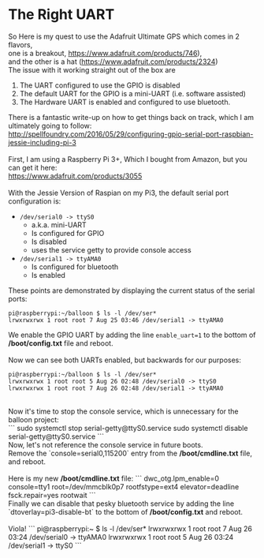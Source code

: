 # The Right UART
So Here is my quest to use the Adafruit Ultimate GPS which comes in 2 flavors,   <br>
one is a breakout, https://www.adafruit.com/products/746),  <br>
and the other is a hat (https://www.adafruit.com/products/2324) <br>
The issue with it working straight out of the box are <br>
1. The UART configured to use the GPIO is disabled <br>
2. The default UART for the GPIO is a mini-UART (i.e. software assisted)<br>
3. The Hardware UART is enabled and configured to use bluetooth.<br>

There is a fantastic write-up on how to get things back on track, which I am ultimately going to follow:  <br>
http://spellfoundry.com/2016/05/29/configuring-gpio-serial-port-raspbian-jessie-including-pi-3  <br>
<br>
First, I am using a Raspberry Pi 3+, Which I bought from Amazon, but you can get it here: <br>
https://www.adafruit.com/products/3055 <br>
<br>
With the Jessie Version of Raspian on my Pi3, the default serial port configuration is:<br>
- `/dev/serial0 -> ttyS0`
  - a.k.a. mini-UART 
  - Is configured for GPIO
  - Is disabled
  - uses the service getty to provide console access
- `/dev/serial1 -> ttyAMA0`
  - Is configured for bluetooth
  - Is enabled<br>

These points are demonstrated by displaying the current status of the serial ports:
```
pi@raspberrypi:~/balloon $ ls -l /dev/ser*
lrwxrwxrwx 1 root root 7 Aug 25 03:46 /dev/serial1 -> ttyAMA0
```
We enable the GPIO UART by adding the line `enable_uart=1` to the bottom of <b>/boot/config.txt</b> file and reboot.<br>
<br>
Now we can see both UARTs enabled, but backwards for our purposes:
```
pi@raspberrypi:~/balloon $ ls -l /dev/ser*
lrwxrwxrwx 1 root root 5 Aug 26 02:48 /dev/serial0 -> ttyS0
lrwxrwxrwx 1 root root 7 Aug 26 02:48 /dev/serial1 -> ttyAMA0
```
<br>
Now it's time to stop the console service, which is unnecessary for the balloon project:<br>
```
sudo systemctl stop serial-getty@ttyS0.service
sudo systemctl disable serial-getty@ttyS0.service
```
<br>
Now, let's not reference the console service in future boots.<br>
Remove the `console=serial0,115200` entry from the <b>/boot/cmdline.txt</b> file, and reboot.<br>
<br>
Here is my new <b>/boot/cmdline.txt</b> file:
```
dwc_otg.lpm_enable=0 console=tty1 root=/dev/mmcblk0p7 rootfstype=ext4 elevator=deadline fsck.repair=yes rootwait
```
<br>
Finally we can disable that pesky bluetooth service by adding the line `dtoverlay=pi3-disable-bt` to the bottom of <b>/boot/config.txt</b> and reboot. <br>
<br>
Viola!
```
pi@raspberrypi:~ $ ls -l /dev/ser* 
lrwxrwxrwx 1 root root 7 Aug 26 03:24 /dev/serial0 -> ttyAMA0 
lrwxrwxrwx 1 root root 5 Aug 26 03:24 /dev/serial1 -> ttyS0 
```
<br>
<br>
